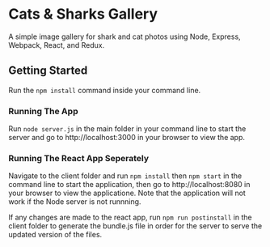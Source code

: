 # Cats & Sharks Gallery
A simple image gallery for shark and cat photos using Node, Express, Webpack, React, and Redux. 

## Getting Started
Run the `npm install` command inside your command line.

### Running The App
Run `node server.js` in the main folder in your command line to start the server and go to http://localhost:3000 in your browser to view the app.

### Running The React App Seperately
Navigate to the client folder and run `npm install` then `npm start` in the command line to start the application, then go to http://localhost:8080 in your browser to view the applicatione. Note that the application will not work if the Node server is not runnning. 

If any changes are made to the react app, run `npm run postinstall` in the client folder to generate the bundle.js file in order for the server to serve the updated version of the files.